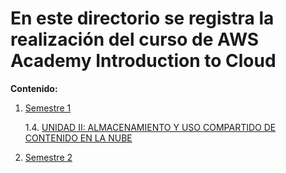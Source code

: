 # En este directorio se registra la realización del curso de AWS Academy Introduction to Cloud

**Contenido:**

1. [Semestre 1](Semestre_1/)

   1.4. [UNIDAD II: ALMACENAMIENTO Y USO COMPARTIDO DE CONTENIDO EN LA NUBE](Semestre_1/Unidad_II/)

2. [Semestre 2](Semestre_2/)
